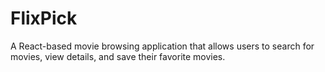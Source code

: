 # FlixPick
A React-based movie browsing application that allows users to search for movies, view details, and save their favorite movies.

